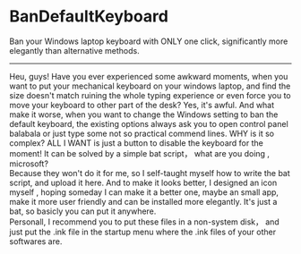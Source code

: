 # BanDefaultKeyboard
Ban your Windows laptop keyboard with ONLY one click, significantly more elegantly than alternative methods.

---
   Heu, guys! Have you ever experienced some awkward moments, when you want to put your mechanical keyboard on your windows laptop, and find the size doesn't match ruining the whole typing experience or even force you to move your keyboard to other part of the desk? Yes, it's awful. And what make it worse, when you want to change the Windows setting to ban the default keyboard, the existing options always ask you to open control panel balabala or just type some not so practical commend lines. WHY is it so complex? ALL I WANT is just a button to disable the keyboard for the moment! It can be solved by a simple bat script， what are you doing , microsoft?  
   Because they won't do it for me, so I self-taught myself how to write the bat script, and upload it here. And to make it looks better, I designed an icon myself , hoping someday I can make it a better one, maybe an small app, make it more user friendly and can be installed more elegantly. It's just a bat, so basicly you can put it anywhere.  
   Personall, I recommend you to put these files in a non-system disk， and just put the .ink file in the startup menu where the .ink files of your other softwares are.
